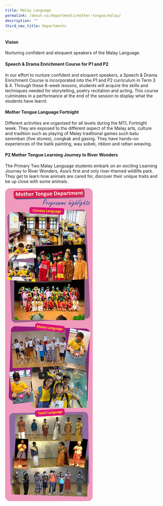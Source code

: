 ```yaml
---
title: Malay Language
permalink: /about-us/departments/mother-tongue/malay/
description: ""
third_nav_title: Departments
---
```




<h4><strong>Vision</strong></h4>
<p>Nurturing confident and eloquent speakers of the Malay Language.</p>
<h4><strong>Speech &amp; Drama Enrichment Course for P1 and P2</strong></h4>
<p>In our effort to nurture confident and eloquent speakers, a Speech &amp; Drama Enrichment Course is incorporated into the P1 and P2 curriculum in Term 3 &amp; 4. Through these 8-week lessons, students will acquire the skills and techniques needed for storytelling, poetry recitation and acting. This course culminates in a performance at the end of the session to display what the students have learnt.</p>
<h4><strong>Mother Tongue Language Fortnight</strong></h4>
<p>Different activities are organised for all levels during the MTL Fortnight week. They are exposed to the different aspect of the Malay arts, culture and tradition such as playing of Malay traditional games such batu seremban (five stones), congkak and gasing. They have hands-on experiences of the batik painting, wau sobek, ribbon and rattan weaving.</p>
<h4><strong>P2 Mother Tongue Learning Journey to River Wonders</strong></h4>
<p>The Primary Two Malay Language students embark on an exciting Learning Journey to River Wonders, Asia&rsquo;s first and only river-themed wildlife park. They get to learn how animals are cared for, discover their unique traits and be up close with some animals.</p>
<img src="/images/mtl.jpg">